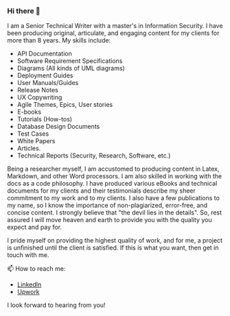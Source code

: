 ### Hi there 👋

I am a Senior Technical Writer with a master's in Information Security. I have been producing original, articulate, and engaging content for my clients for more than 8 years. My skills include:


- API Documentation
- Software Requirement Specifications
- Diagrams (All kinds of UML diagrams)
- Deployment Guides
- User Manuals/Guides
- Release Notes
- UX Copywriting
- Agile Themes, Epics, User stories
- E-books
- Tutorials (How-tos)
- Database Design Documents
- Test Cases
- White Papers
- Articles.
- Technical Reports (Security, Research, Software, etc.)

Being a researcher myself, I am accustomed to producing content in Latex, Markdown, and other Word processors. I am also skilled in working with the docs as a code philosophy. I have produced various eBooks and technical documents for my clients and their testimonials describe my sheer commitment to my work and to my clients. I also have a few publications to my name, so I know the importance of non-plagiarized, error-free, and concise content. I strongly believe that "the devil lies in the details". So, rest assured I will move heaven and earth to provide you with the quality you expect and pay for.

I pride myself on providing the highest quality of work, and for me, a project is unfinished until the client is satisfied. If this is what you want, then get in touch with me.

 📫 How to reach me: 
 - [LinkedIn](https://www.linkedin.com/in/maliktalha/)
 - [Upwork](https://www.upwork.com/freelancers/~0149dd35b7e975819e)


I look forward to hearing from you!

<!--
**TalhaMaliktz/TalhaMaliktz** is a ✨ _special_ ✨ repository because its `README.md` (this file) appears on your GitHub profile.

Here are some ideas to get you started:

- 🔭 I’m currently working on ...
- 🌱 I’m currently learning ...
- 👯 I’m looking to collaborate on ...
- 🤔 I’m looking for help with ...
- 💬 Ask me about ...
- 📫 How to reach me: ...
- 😄 Pronouns: ...
- ⚡ Fun fact: ...
-->

